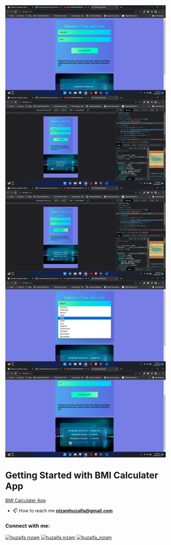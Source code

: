 <img src="./img/1.birthdayCalculater.png" alt="GitHUB" align="center" >
<img src="./img/2.birthDayCalculater.png" alt="GitHUB" align="center" >
<img src="./img/3.birthdaycalculater.png" alt="GitHUB" align="center" >
<img src="./img/4.birthdaycalculater.png" alt="GitHUB" align="center" >
<img src="./img/5.birthdaycalculater.png" alt="GitHUB" align="center" >


# Getting Started with BMI Calculater App

<a href="https://huzaifanizam.github.io/BMI-CalculaterwithInputandOutput/" target="blank">BMI Calculater App</a>

- 📫 How to reach me **nizamhuzaifa@gmail.com**


<h3 align="left">Connect with me:</h3>
<p align="left">
<a href="https://linkedin.com/in/huzaifa nizam" target="blank"><img align="center" src="https://raw.githubusercontent.com/rahuldkjain/github-profile-readme-generator/master/src/images/icons/Social/linked-in-alt.svg" alt="huzaifa nizam" height="30" width="40" /></a>
<a href="https://fb.com/huzaifa nizam" target="blank"><img align="center" src="https://raw.githubusercontent.com/rahuldkjain/github-profile-readme-generator/master/src/images/icons/Social/facebook.svg" alt="huzaifa nizam" height="30" width="40" /></a>
<a href="https://instagram.com/huzaifa_nizam" target="blank"><img align="center" src="https://raw.githubusercontent.com/rahuldkjain/github-profile-readme-generator/master/src/images/icons/Social/instagram.svg" alt="huzaifa_nizam" height="30" width="40" /></a>
</p>
